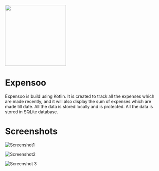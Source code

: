 <!-- <div style="width:200px ; height:200px">
![Logo](https://user-images.githubusercontent.com/83533427/165739375-5d1d5fd1-1c2b-4981-bf4b-35f0303174e8.jpg)
</div> -->

<img src="https://user-images.githubusercontent.com/83533427/165739375-5d1d5fd1-1c2b-4981-bf4b-35f0303174e8.jpg" width="200" height="200">

# Expensoo 

Expensoo is build using Kotlin. It is created to track all the expenses which are made recently, and it will also display the sum of expenses which are made till date. All the data is stored locally and is protected. All the data is stored in SQLite database.

# Screenshots

![Screenshot1](https://user-images.githubusercontent.com/83533427/165740295-16a91bd4-7010-4d6e-b56c-cfff29fb2fb4.jpeg)

![Screenshot2](https://user-images.githubusercontent.com/83533427/165740291-a4c76030-6ca1-4542-891a-fa5f0af08287.jpeg)

![Screenshot 3](https://user-images.githubusercontent.com/83533427/165740282-71bd751d-1fb5-46de-a165-cc896932642c.jpeg)

